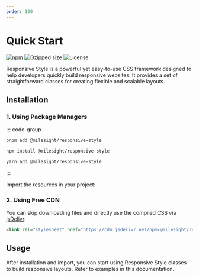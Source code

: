 ```yaml
---
order: 100
---
```


# Quick Start

<p style="display:flex;gap: 4px;">
  <a href="https://www.npmjs.com/package/@milesight/responsive-style" target="_blank">
    <img alt="npm" src="https://img.shields.io/npm/v/@milesight/responsive-style" />
  </a>
  <img alt="Gzipped size" src="https://img.shields.io/bundlejs/size/%40milesight/responsive-style?label=Gzipped">
  <img alt="License" src="https://img.shields.io/github/license/Milesight-IoT/responsive-toolkit" />
</p>

Responsive Style is a powerful yet easy-to-use CSS framework designed to help developers quickly build responsive websites. It provides a set of straightforward classes for creating flexible and scalable layouts.

## Installation

### 1. Using Package Managers

::: code-group

```bash [pnpm]
pnpm add @milesight/responsive-style
```

```bash [npm]
npm install @milesight/responsive-style
```

```bash [yarn]
yarn add @milesight/responsive-style
```

:::

Import the resources in your project:

### 2. Using Free CDN

You can skip downloading files and directly use the compiled CSS via [jsDelivr](https://www.jsdelivr.com/):

```html
<link rel="stylesheet" href="https://cdn.jsdelivr.net/npm/@milesight/responsive-style/dist/index.min.css">
```

## Usage

After installation and import, you can start using Responsive Style classes to build responsive layouts. Refer to examples in this documentation.
